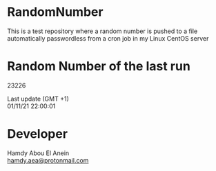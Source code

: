 # RandomNumber    
This is a test repository where a random number is pushed to a file automatically passwordless from a cron job in my Linux CentOS server    
# Random Number of the last run   
23226
      
Last update (GMT +1)    
01/11/21 22:00:01
# Developer    
Hamdy Abou El Anein   
hamdy.aea@protonmail.com
